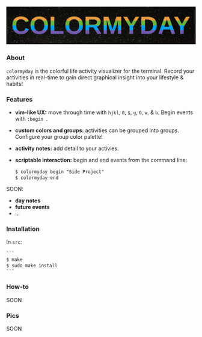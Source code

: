 ![title](colormyday.png)

### About

`colormyday` is the colorful life activity visualizer for the terminal. Record your activities in real-time to gain direct graphical insight into your lifestyle & habits!

### Features

* **vim-like UX:** move through time with `hjkl`, `0`, `$`, `g`, `G`, `w`, & `b`. Begin events with `:begin `.
* **custom colors and groups:** activities can be grouped into groups. Configure your group color palette!
* **activity notes:** add detail to your activies.
* **scriptable interaction:** begin and end events from the command line:

	```
	$ colormyday begin "Side Project"
	$ colormyday end
	```

SOON:
* **day notes**
* **future events**
* ...

### Installation

In `src`:

	```
	$ make
	$ sudo make install
	```

### How-to

SOON

### Pics

SOON

